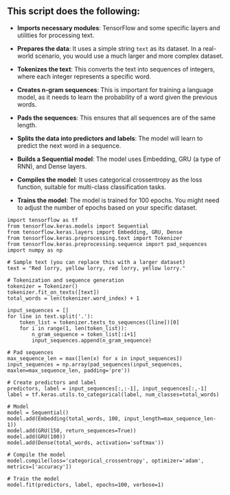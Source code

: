 ## This script does the following:

- **Imports necessary modules**: TensorFlow and some specific layers and utilities for processing text.

- **Prepares the data**: It uses a simple string `text` as its dataset. In a real-world scenario, you would use a much larger and more complex dataset.

- **Tokenizes the text**: This converts the text into sequences of integers, where each integer represents a specific word.

- **Creates n-gram sequences**: This is important for training a language model, as it needs to learn the probability of a word given the previous words.

- **Pads the sequences**: This ensures that all sequences are of the same length.

- **Splits the data into predictors and labels**: The model will learn to predict the next word in a sequence.

- **Builds a Sequential model**: The model uses Embedding, GRU (a type of RNN), and Dense layers.

- **Compiles the model**: It uses categorical crossentropy as the loss function, suitable for multi-class classification tasks.

- **Trains the model**: The model is trained for 100 epochs. You might need to adjust the number of epochs based on your specific dataset.

```
import tensorflow as tf
from tensorflow.keras.models import Sequential
from tensorflow.keras.layers import Embedding, GRU, Dense
from tensorflow.keras.preprocessing.text import Tokenizer
from tensorflow.keras.preprocessing.sequence import pad_sequences
import numpy as np

# Sample text (you can replace this with a larger dataset)
text = "Red lorry, yellow lorry, red lorry, yellow lorry."

# Tokenization and sequence generation
tokenizer = Tokenizer()
tokenizer.fit_on_texts([text])
total_words = len(tokenizer.word_index) + 1

input_sequences = []
for line in text.split('.'):
    token_list = tokenizer.texts_to_sequences([line])[0]
    for i in range(1, len(token_list)):
        n_gram_sequence = token_list[:i+1]
        input_sequences.append(n_gram_sequence)

# Pad sequences
max_sequence_len = max([len(x) for x in input_sequences])
input_sequences = np.array(pad_sequences(input_sequences, maxlen=max_sequence_len, padding='pre'))

# Create predictors and label
predictors, label = input_sequences[:,:-1], input_sequences[:,-1]
label = tf.keras.utils.to_categorical(label, num_classes=total_words)

# Model
model = Sequential()
model.add(Embedding(total_words, 100, input_length=max_sequence_len-1))
model.add(GRU(150, return_sequences=True))
model.add(GRU(100))
model.add(Dense(total_words, activation='softmax'))

# Compile the model
model.compile(loss='categorical_crossentropy', optimizer='adam', metrics=['accuracy'])

# Train the model
model.fit(predictors, label, epochs=100, verbose=1)
```
